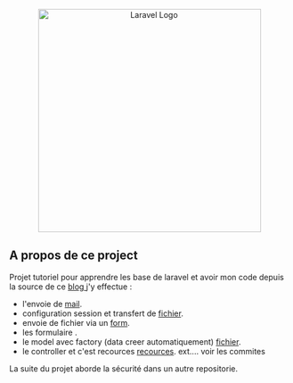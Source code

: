 <p align="center"><a href="https://laravel.com" target="_blank"><img src="https://raw.githubusercontent.com/laravel/art/master/logo-lockup/5%20SVG/2%20CMYK/1%20Full%20Color/laravel-logolockup-cmyk-red.svg" width="400" alt="Laravel Logo"></a></p>


</p>

## A propos de ce project

Projet tutoriel pour apprendre les base de laravel et avoir mon code  depuis la source de ce <a  href="https://laravel.sillo.org/laravel-10/"> blog </a>
j'y effectue :

- l'envoie de [mail](https://github.com/samoteur13/laravel_crud/commit/143121aa9140238775b1a532a96cdcdc3021d66d).
- configuration session et transfert de [fichier](https://github.com/samoteur13/laravel_crud/commit/e39e2188ce4c5a65fbd7f76b497295d0dae88d14).
- envoie de fichier via un [form](https://github.com/samoteur13/laravel_crud/commit/e834bab823f9aa9dea8c0a22e855df9230775c4e).
- les formulaire .
- le model avec factory (data creer automatiquement) [fichier](https://github.com/samoteur13/laravel_crud/commit/71a31c40a6c384e68fac75ce01817bcafad313b8).
- le controller et c'est recources [recources](https://github.com/samoteur13/laravel_crud/commit/04bf0b67d4c45730fb838d3c98b6e499cc368802).
ext.... voir les commites

La suite du projet aborde la sécurité dans un autre repositorie.

